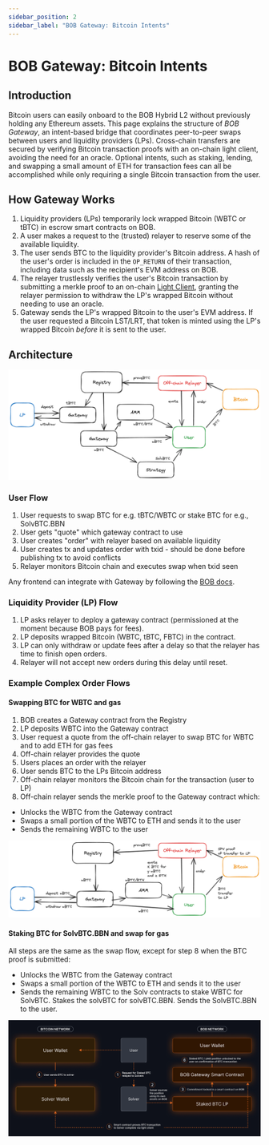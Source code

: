 ```yaml
---
sidebar_position: 2
sidebar_label: "BOB Gateway: Bitcoin Intents"
---
```


# BOB Gateway: Bitcoin Intents

## Introduction

Bitcoin users can easily onboard to the BOB Hybrid L2 without previously holding any Ethereum assets. This page explains the structure of _BOB Gateway_, an intent-based bridge that coordinates peer-to-peer swaps between users and liquidity providers (LPs). Cross-chain transfers are secured by verifying Bitcoin transaction proofs with an on-chain light client, avoiding the need for an oracle. Optional intents, such as staking, lending, and swapping a small amount of ETH for transaction fees can all be accomplished while only requiring a single Bitcoin transaction from the user.

## How Gateway Works

1. Liquidity providers (LPs) temporarily lock wrapped Bitcoin (WBTC or tBTC) in escrow smart contracts on BOB.
1. A user makes a request to the (trusted) relayer to reserve some of the available liquidity.
1. The user sends BTC to the liquidity provider's Bitcoin address. A hash of the user's order is included in the `OP_RETURN` of their transaction, including data such as the recipient's EVM address on BOB.
1. The relayer trustlessly verifies the user's Bitcoin transaction by submitting a merkle proof to an on-chain [Light Client](/learn/builder-guides/relay.md), granting the relayer permission to withdraw the LP's wrapped Bitcoin without needing to use an oracle.
1. Gateway sends the LP's wrapped Bitcoin to the user's EVM address. If the user requested a Bitcoin LST/LRT, that token is minted using the LP's wrapped Bitcoin _before_ it is sent to the user.

## Architecture

![architecture](./architecture.png)

### User Flow

1. User requests to swap BTC for e.g. tBTC/WBTC or stake BTC for e.g., SolvBTC.BBN
2. User gets "quote" which gateway contract to use
3. User creates "order" with relayer based on available liquidity
4. User creates tx and updates order with txid - should be done before publishing tx to avoid conflicts
5. Relayer monitors Bitcoin chain and executes swap when txid seen

Any frontend can integrate with Gateway by following the [BOB docs](https://docs.gobob.xyz/learn/builder-guides/gateway).

### Liquidity Provider (LP) Flow

1. LP asks relayer to deploy a gateway contract (permissioned at the moment because BOB pays for fees).
2. LP deposits wrapped Bitcoin (WBTC, tBTC, FBTC) in the contract.
3. LP can only withdraw or update fees after a delay so that the relayer has time to finish open orders.
4. Relayer will not accept new orders during this delay until reset.

### Example Complex Order Flows

#### Swapping BTC for WBTC and gas

1. BOB creates a Gateway contract from the Registry
2. LP deposits WBTC into the Gateway contract
3. User request a quote from the off-chain relayer to swap BTC for WBTC and to add ETH for gas fees
4. Off-chain relayer provides the quote
5. Users places an order with the relayer
6. User sends BTC to the LPs Bitcoin address
7. Off-chain relayer monitors the Bitcoin chain for the transaction (user to LP)
8. Off-chain relayer sends the merkle proof to the Gateway contract which:

- Unlocks the WBTC from the Gateway contract
- Swaps a small portion of the WBTC to ETH and sends it to the user
- Sends the remaining WBTC to the user

![swap](./swap.png)

#### Staking BTC for SolvBTC.BBN and swap for gas

All steps are the same as the swap flow, except for step 8 when the BTC proof is submitted:

- Unlocks the WBTC from the Gateway contract
- Swaps a small portion of the WBTC to ETH and sends it to the user
- Sends the remaining WBTC to the Solv contracts to stake WBTC for SolvBTC. Stakes the solvBTC for solvBTC.BBN. Sends the SolvBTC.BBN to the user.

![staking](./Staking-Flow.png)
